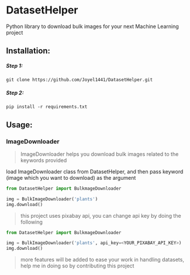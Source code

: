# DatasetHelper
Python library to download bulk images for your next Machine Learning project

## Installation:
##### Step 1:
`git clone https://github.com/Joyel1441/DatasetHelper.git`
##### Step 2:
`pip install -r requirements.txt`

## Usage:
### ImageDownloader
> ImageDownloader helps you download bulk images related to the keywords provided

load ImageDownloader class from DatasetHelper, and then pass keyword (image which you want to download) as the argument
```python
from DatasetHelper import BulkmageDownloader

img = BulkImageDownloader('plants')
img.download()
```
> this project uses pixabay api, you can change api key by doing the following
```python
from DatasetHelper import BulkmageDownloader

img = BulkImageDownloader('plants', api_key=<YOUR_PIXABAY_API_KEY>)
img.download()
```

> more features will be added to ease your work in handling datasets, help me in doing so by contributing this project
